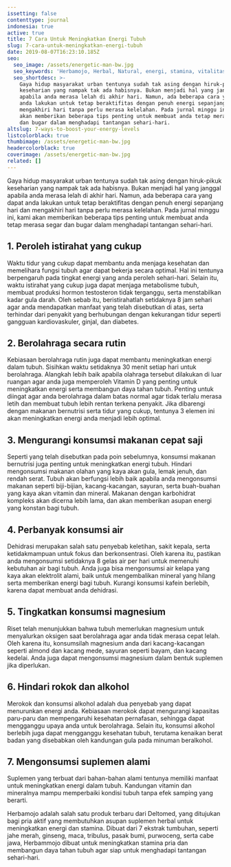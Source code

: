 ```yaml
---
issetting: false
contenttype: journal
indonesia: true
active: true
title: 7 Cara Untuk Meningkatkan Energi Tubuh
slug: 7-cara-untuk-meningkatkan-energi-tubuh
date: 2019-08-07T16:23:10.185Z
seo:
  seo_image: /assets/energetic-man-bw.jpg
  seo_keywords: 'Herbamojo, Herbal, Natural, energi, stamina, vitalitas'
  seo_shortdesc: >-
    Gaya hidup masyarakat urban tentunya sudah tak asing dengan hiruk-pikuk
    keseharian yang nampak tak ada habisnya. Bukan menjadi hal yang janggal
    apabila anda merasa lelah di akhir hari. Namun, ada beberapa cara yang dapat
    anda lakukan untuk tetap beraktifitas dengan penuh energi sepanjang hari dan
    mengakhiri hari tanpa perlu merasa kelelahan. Pada jurnal minggu ini, kami
    akan memberikan beberapa tips penting untuk membuat anda tetap merasa segar
    dan bugar dalam menghadapi tantangan sehari-hari.
altslug: 7-ways-to-boost-your-energy-levels
listcolorblack: true
thumbimage: /assets/energetic-man-bw.jpg
headercolorblack: true
coverimage: /assets/energetic-man-bw.jpg
related: []
---
```


Gaya hidup masyarakat urban tentunya sudah tak asing dengan hiruk-pikuk keseharian yang nampak tak ada habisnya. Bukan menjadi hal yang janggal apabila anda merasa lelah di akhir hari. Namun, ada beberapa cara yang dapat anda lakukan untuk tetap beraktifitas dengan penuh energi sepanjang hari dan mengakhiri hari tanpa perlu merasa kelelahan. Pada jurnal minggu ini, kami akan memberikan beberapa tips penting untuk membuat anda tetap merasa segar dan bugar dalam menghadapi tantangan sehari-hari.

## 1. Peroleh istirahat yang cukup

Waktu tidur yang cukup dapat membantu anda menjaga kesehatan dan memelihara fungsi tubuh agar dapat bekerja secara optimal. Hal ini tentunya berpengaruh pada tingkat energi yang anda peroleh sehari-hari. Selain itu, waktu istirahat yang cukup juga dapat menjaga metabolisme tubuh, membuat produksi hormon testosteron tidak terganggu, serta menstabilkan kadar gula darah. Oleh sebab itu, beristirahatlah setidaknya 8 jam sehari agar anda mendapatkan manfaat yang telah disebutkan di atas, serta terhindar dari penyakit yang berhubungan dengan kekurangan tidur seperti gangguan kardiovaskuler, ginjal, dan diabetes.

## 2. Berolahraga secara rutin

Kebiasaan berolahraga rutin juga dapat membantu meningkatkan energi dalam tubuh. Sisihkan waktu setidaknya 30 menit setiap hari untuk berolahraga. Alangkah lebih baik apabila olahraga tersebut dilakukan di luar ruangan agar anda juga memperoleh Vitamin D yang penting untuk meningkatkan energi serta membangun daya tahan tubuh. Penting untuk diingat agar anda berolahraga dalam batas normal agar tidak terlalu merasa letih dan membuat tubuh lebih rentan terkena penyakit. Jika dibarengi dengan makanan bernutrisi serta tidur yang cukup, tentunya 3 elemen ini akan meningkatkan energi anda menjadi lebih optimal.  


## 3. Mengurangi konsumsi makanan cepat saji

Seperti yang telah disebutkan pada poin sebelumnya, konsumsi makanan bernutrisi juga penting untuk meningkatkan energi tubuh. Hindari mengonsumsi makanan olahan yang kaya akan gula, lemak jenuh, dan rendah serat. Tubuh akan berfungsi lebih baik apabila anda mengonsumsi makanan seperti biji-bijian, kacang-kacangan, sayuran, serta buah-buahan yang kaya akan vitamin dan mineral. Makanan dengan karbohidrat kompleks akan dicerna lebih lama, dan akan memberikan asupan energi yang konstan bagi tubuh.

## 4. Perbanyak konsumsi air

Dehidrasi merupakan salah satu penyebab keletihan, sakit kepala, serta ketidakmampuan untuk fokus dan berkonsentrasi. Oleh karena itu, pastikan anda mengonsumsi setidaknya 8 gelas air per hari untuk memenuhi kebutuhan air bagi tubuh. Anda juga bisa mengonsumsi air kelapa yang kaya akan elektrolit alami, baik untuk mengembalikan mineral yang hilang serta memberikan energi bagi tubuh. Kurangi konsumsi kafein berlebih, karena dapat membuat anda dehidrasi.

## 5. Tingkatkan konsumsi magnesium

Riset telah menunjukkan bahwa tubuh memerlukan magnesium untuk menyalurkan oksigen saat berolahraga agar anda tidak merasa cepat lelah. Oleh karena itu, konsumsilah magnesium anda dari kacang-kacangan seperti almond dan kacang mede, sayuran seperti bayam, dan kacang kedelai. Anda juga dapat mengonsumsi magnesium dalam bentuk suplemen jika diperlukan.

## 6. Hindari rokok dan alkohol

Merokok dan konsumsi alkohol adalah dua penyebab yang dapat menurunkan energi anda. Kebiasaan merokok dapat mengurangi kapasitas paru-paru dan mempengaruhi kesehatan pernafasan, sehingga dapat mengganggu upaya anda untuk berolahraga. Selain itu, konsumsi alkohol berlebih juga dapat mengganggu kesehatan tubuh, terutama kenaikan berat badan yang disebabkan oleh kandungan gula pada minuman beralkohol.

## 7. Mengonsumsi suplemen alami

Suplemen yang terbuat dari bahan-bahan alami tentunya memiliki manfaat untuk meningkatkan energi dalam tubuh. Kandungan vitamin dan mineralnya mampu memperbaiki kondisi tubuh tanpa efek samping yang berarti.

Herbamojo adalah salah satu produk terbaru dari Deltomed, yang ditujukan bagi pria aktif yang membutuhkan asupan suplemen herbal untuk meningkatkan energi dan stamina. Dibuat dari 7 ekstrak tumbuhan, seperti jahe merah, ginseng, maca, tribulus, pasak bumi, purwoceng, serta cabe jawa, Herbammojo dibuat untuk meningkatkan stamina pria dan membangun daya tahan tubuh agar siap untuk menghadapi tantangan sehari-hari.
